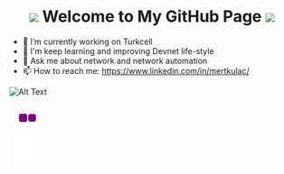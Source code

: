 <h1 align="center">
  <img src="https://encrypted-tbn0.gstatic.com/images?q=tbn:ANd9GcRTHnX86Re9Ry57cjEng2MsijlzHVA9RP8Vqw&usqp=CAU" width="50">
  Welcome to My GitHub Page
  <img src="https://encrypted-tbn0.gstatic.com/images?q=tbn:ANd9GcRTHnX86Re9Ry57cjEng2MsijlzHVA9RP8Vqw&usqp=CAU" width="50">
</h1>

- 🔭 I’m currently working on Turkcell
- 🌱 I'm keep learning and improving Devnet life-style
- 💬 Ask me about network and network automation
- 📫 How to reach me: https://www.linkedin.com/in/mertkulac/

![Alt Text](https://68.media.tumblr.com/fe195e9db7b66a729194a43370a21795/tumblr_oja6h1f90C1rzss56o1_500.gif)

![snake gif](https://github.com/MertKulac/MertKulac/blob/output/github-contribution-grid-snake.gif)

